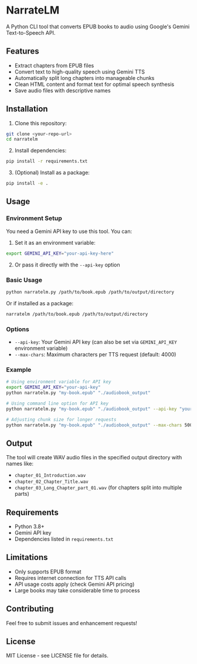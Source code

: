 # NarrateLM

A Python CLI tool that converts EPUB books to audio using Google's Gemini Text-to-Speech API.

## Features

- Extract chapters from EPUB files
- Convert text to high-quality speech using Gemini TTS
- Automatically split long chapters into manageable chunks
- Clean HTML content and format text for optimal speech synthesis
- Save audio files with descriptive names

## Installation

1. Clone this repository:
```bash
git clone <your-repo-url>
cd narratelm
```

2. Install dependencies:
```bash
pip install -r requirements.txt
```

3. (Optional) Install as a package:
```bash
pip install -e .
```

## Usage

### Environment Setup

You need a Gemini API key to use this tool. You can:

1. Set it as an environment variable:
```bash
export GEMINI_API_KEY="your-api-key-here"
```

2. Or pass it directly with the `--api-key` option

### Basic Usage

```bash
python narratelm.py /path/to/book.epub /path/to/output/directory
```

Or if installed as a package:
```bash
narratelm /path/to/book.epub /path/to/output/directory
```

### Options

- `--api-key`: Your Gemini API key (can also be set via `GEMINI_API_KEY` environment variable)
- `--max-chars`: Maximum characters per TTS request (default: 4000)

### Example

```bash
# Using environment variable for API key
export GEMINI_API_KEY="your-api-key"
python narratelm.py "my-book.epub" "./audiobook_output"

# Using command line option for API key
python narratelm.py "my-book.epub" "./audiobook_output" --api-key "your-api-key"

# Adjusting chunk size for longer requests
python narratelm.py "my-book.epub" "./audiobook_output" --max-chars 5000
```

## Output

The tool will create WAV audio files in the specified output directory with names like:
- `chapter_01_Introduction.wav`
- `chapter_02_Chapter_Title.wav` 
- `chapter_03_Long_Chapter_part_01.wav` (for chapters split into multiple parts)

## Requirements

- Python 3.8+
- Gemini API key
- Dependencies listed in `requirements.txt`

## Limitations

- Only supports EPUB format
- Requires internet connection for TTS API calls
- API usage costs apply (check Gemini API pricing)
- Large books may take considerable time to process

## Contributing

Feel free to submit issues and enhancement requests!

## License

MIT License - see LICENSE file for details.